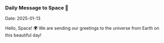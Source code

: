 ### Daily Message to Space 🌌
Date: 2025-01-13

Hello, Space! 🌍 We are sending our greetings to the universe from Earth on this beautiful day!

